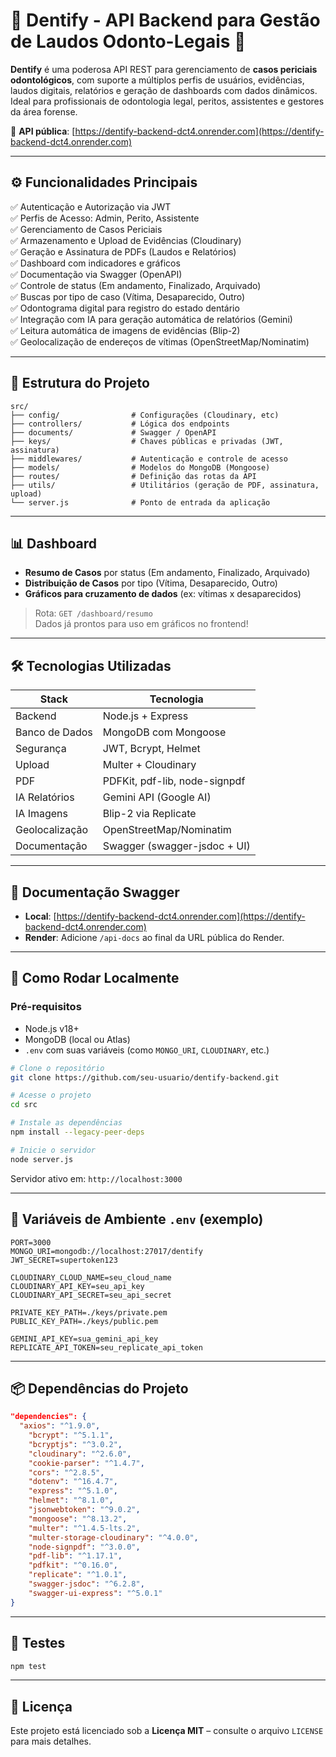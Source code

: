 # 🦷 Dentify - API Backend para Gestão de Laudos Odonto-Legais 🚀

**Dentify** é uma poderosa API REST para gerenciamento de **casos periciais odontológicos**, com suporte a múltiplos perfis de usuários, evidências, laudos digitais, relatórios e geração de dashboards com dados dinâmicos. Ideal para profissionais de odontologia legal, peritos, assistentes e gestores da área forense.

🔗 **API pública**: [https://dentify-backend-dct4.onrender.com](https://dentify-backend-dct4.onrender.com)

---

## ⚙️ Funcionalidades Principais

✅ Autenticação e Autorização via JWT  
✅ Perfis de Acesso: Admin, Perito, Assistente  
✅ Gerenciamento de Casos Periciais  
✅ Armazenamento e Upload de Evidências (Cloudinary)  
✅ Geração e Assinatura de PDFs (Laudos e Relatórios)  
✅ Dashboard com indicadores e gráficos  
✅ Documentação via Swagger (OpenAPI)  
✅ Controle de status (Em andamento, Finalizado, Arquivado)  
✅ Buscas por tipo de caso (Vítima, Desaparecido, Outro)  
✅ Odontograma digital para registro do estado dentário  
✅ Integração com IA para geração automática de relatórios (Gemini)  
✅ Leitura automática de imagens de evidências (Blip-2)  
✅ Geolocalização de endereços de vítimas (OpenStreetMap/Nominatim)  

---

## 🧱 Estrutura do Projeto

```
src/
├── config/                # Configurações (Cloudinary, etc)
├── controllers/           # Lógica dos endpoints
├── documents/             # Swagger / OpenAPI
├── keys/                  # Chaves públicas e privadas (JWT, assinatura)
├── middlewares/           # Autenticação e controle de acesso
├── models/                # Modelos do MongoDB (Mongoose)
├── routes/                # Definição das rotas da API
├── utils/                 # Utilitários (geração de PDF, assinatura, upload)
└── server.js              # Ponto de entrada da aplicação
```

---

## 📊 Dashboard

- **Resumo de Casos** por status (Em andamento, Finalizado, Arquivado)  
- **Distribuição de Casos** por tipo (Vítima, Desaparecido, Outro)  
- **Gráficos para cruzamento de dados** (ex: vítimas x desaparecidos)  

> Rota: `GET /dashboard/resumo`  
> Dados já prontos para uso em gráficos no frontend!

---

## 🛠️ Tecnologias Utilizadas

| Stack           | Tecnologia                      |
|-----------------|---------------------------------|
| Backend         | Node.js + Express              |
| Banco de Dados  | MongoDB com Mongoose           |
| Segurança       | JWT, Bcrypt, Helmet            |
| Upload          | Multer + Cloudinary            |
| PDF             | PDFKit, pdf-lib, node-signpdf  |
| IA Relatórios   | Gemini API (Google AI)         |
| IA Imagens      | Blip-2 via Replicate           |
| Geolocalização  | OpenStreetMap/Nominatim        |
| Documentação    | Swagger (swagger-jsdoc + UI)   |

---

## 📄 Documentação Swagger

- **Local**: [https://dentify-backend-dct4.onrender.com](https://dentify-backend-dct4.onrender.com)  
- **Render**: Adicione `/api-docs` ao final da URL pública do Render.

---

## 🚀 Como Rodar Localmente

### Pré-requisitos

- Node.js v18+
- MongoDB (local ou Atlas)
- `.env` com suas variáveis (como `MONGO_URI`, `CLOUDINARY`, etc.)

```bash
# Clone o repositório
git clone https://github.com/seu-usuario/dentify-backend.git

# Acesse o projeto
cd src

# Instale as dependências
npm install --legacy-peer-deps

# Inicie o servidor
node server.js
```

Servidor ativo em: `http://localhost:3000`

---

## 🔐 Variáveis de Ambiente `.env` (exemplo)

```env
PORT=3000
MONGO_URI=mongodb://localhost:27017/dentify
JWT_SECRET=supertoken123

CLOUDINARY_CLOUD_NAME=seu_cloud_name
CLOUDINARY_API_KEY=seu_api_key
CLOUDINARY_API_SECRET=seu_api_secret

PRIVATE_KEY_PATH=./keys/private.pem
PUBLIC_KEY_PATH=./keys/public.pem

GEMINI_API_KEY=sua_gemini_api_key
REPLICATE_API_TOKEN=seu_replicate_api_token
```

---

## 📦 Dependências do Projeto

```json
"dependencies": {
  "axios": "^1.9.0",
    "bcrypt": "^5.1.1",
    "bcryptjs": "^3.0.2",
    "cloudinary": "^2.6.0",
    "cookie-parser": "^1.4.7",
    "cors": "^2.8.5",
    "dotenv": "^16.4.7",
    "express": "^5.1.0",
    "helmet": "^8.1.0",
    "jsonwebtoken": "^9.0.2",
    "mongoose": "^8.13.2",
    "multer": "^1.4.5-lts.2",
    "multer-storage-cloudinary": "^4.0.0",
    "node-signpdf": "^3.0.0",
    "pdf-lib": "^1.17.1",
    "pdfkit": "^0.16.0",
    "replicate": "^1.0.1",
    "swagger-jsdoc": "^6.2.8",
    "swagger-ui-express": "^5.0.1"
}
```

---

## 🦚 Testes

```bash
npm test
```

---

## 📜 Licença

Este projeto está licenciado sob a **Licença MIT** – consulte o arquivo `LICENSE` para mais detalhes.
